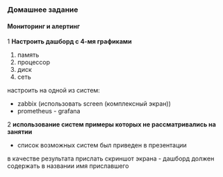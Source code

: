 ### Домашнее задание
#### Мониторинг и алертинг

1 **Настроить дашборд с 4-мя графиками**  
1) память  
2) процессор  
3) диск  
4) сеть  

настроить на одной из систем:  
- zabbix (использовать screen (комплексный экран))  
- prometheus - grafana  

2 **использование систем примеры которых не рассматривались на занятии**  

- список возможных систем был приведен в презентации  

в качестве результата прислать скриншот экрана - дашборд должен содержать в названии имя приславшего  
